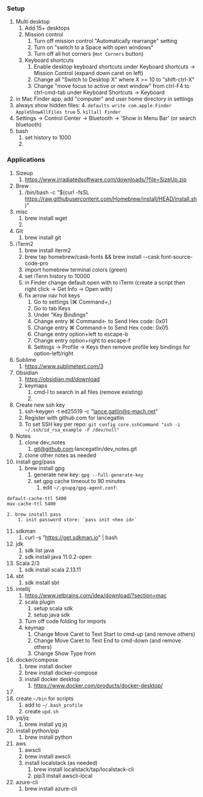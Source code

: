 ### Setup
1. Multi desktop
	1. Add 15+ desktops
	3. Mission control
		1. Turn off mission control "Automatically rearrange" setting
		2. Turn on "switch to a Space with open windows"
		3. Turn off all hot corners (`Hot Corners` button)
	4. Keyboard shortcuts
		1. Enable desktop keyboard shortcuts under Keyboard shortcuts -> Mission Control (expand down caret on left)
		2. Change all "Switch to Desktop X" where X >= 10  to "shift-ctrl-X"
		3. Change "move focus to active or next window" from ctrl-F4 to ctrl-cmd-tab under Keyboard Shortcuts -> Keyboard
2. in Mac Finder app, add "computer" and user home directory in settings
3. always show hidden files:
	4. `defaults write com.apple.Finder AppleShowAllFiles true`
	5. `killall Finder`
4. Settings -> Control Center -> Bluetooth -> 'Show in Menu Bar' (or search bluetooth)
5. bash
	1. set history to 1000
	2. 
	
### Applications
1. Sizeup
	1. https://www.irradiatedsoftware.com/downloads/?file=SizeUp.zip
2. Brew
	1. /bin/bash -c "$(curl -fsSL https://raw.githubusercontent.com/Homebrew/install/HEAD/install.sh)"
3. misc
	1. brew install wget
	2. 
4. Git
	1. brew install git
5. iTerm2
	1. brew install iterm2
	2. brew tap homebrew/cask-fonts && brew install --cask font-source-code-pro
	3. import homebrew terminal colors (green)
	5. set iTerm history to 10000
	6. in Finder change default open with to iTerm (create a script then right click -> Get Info -> Open with)
	7. fix arrow nav hot keys
		1. Go to settings (⌘ Command+,)
		2. Go to tab Keys
		3. Under "Key Bindings"
		4. Change entry ⌘ Command← to Send Hex code: 0x01
		5. Change entry ⌘ Command→ to Send Hex code: 0x05
		6. Change entry option+left to escape-b
		7. Change entry option+right to escape-f
		8. Settings -> Profile -> Keys then remove profile key bindings for option-left/right
6. Sublime
	1. https://www.sublimetext.com/3
7. Obsidian
	1. https://obsidian.md/download
	2. keymaps
		1. cmd-l to search in all files (remove existing)
		2. 
8. Create new ssh key
	1. ssh-keygen -t ed25519 -c "lance.gatlin@s-mach.net"
	2. Register with github.com for lancegatlin
	3. To set SSH key per repo:  `git config core.sshCommand "ssh -i ~/.ssh/id_rsa_example -F /dev/null"`
9. Notes
	1. clone dev_notes
		1. git@github.com:lancegatlin/dev_notes.git
	2. clone other notes as needed
10. install gpg/pass
	1. brew install gpg
		1. generate new key: `gpg --full-generate-key`
		2. set gpg cache timeout to 90 minutes
			1. edit `~/.gnupg/gpg-agent.conf`:
```
default-cache-ttl 5400
max-cache-ttl 5400
```
	2. brew install pass
		1. init password store: `pass init <hex id>`
11. sdkman
	1. curl -s "https://get.sdkman.io" | bash
12. jdk
	1. sdk list java
	2. sdk install java 11.0.2-open
13. Scala 2/3
	1. sdk install scala 2.13.11
14. sbt
	1. sdk install sbt
15. intellij
	1. https://www.jetbrains.com/idea/download/?section=mac
	2. scala plugin
		1. setup scala sdk
		2. setup java sdk
	3. Turn off code folding for imports
	4. keymap
		1. Change Move Caret to Text Start to cmd-up (and remove others)
		2. Change Move Caret to Text End to cmd-down (and remove others)
		3. Change Show Type from 
16. docker/compose
	1. brew install docker
	2. brew install docker-compose
	3. install docker desktop
		1. https://www.docker.com/products/docker-desktop/
17. 
18. create `~/bin` for scripts
	1. add to `~/.bash_profile`
	2. create `upd.sh`
19. yq/jq
	1. brew install yq jq
20. install python/pip
	1. brew install python
21. aws
	1. awscli
	1. brew install awscli
	2. install localstack (as needed)
		1. brew install localstack/tap/localstack-cli
		2. pip3 install awscli-local
22. azure-cli
	1. brew install azure-cli